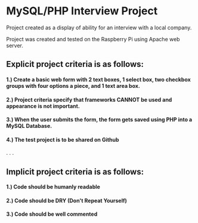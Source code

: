 # MySQL/PHP Interview Project

Project created as a display of ability for an interview with a local company.

Project was created and tested on the Raspberry Pi using Apache web server.

## Explicit project criteria is as follows:

#### 1.) Create a basic web form with 2 text boxes, 1 select box, two checkbox groups with four options a piece, and 1 text area box.

#### 2.) Project criteria specify that frameworks CANNOT be used and appearance is not important.

#### 3.) When the user submits the form, the form gets saved using PHP into a MySQL Database.

#### 4.) The test project is to be shared on Github

.
.
.

## Implicit project criteria is as follows:

#### 1.) Code should be humanly readable

#### 2.) Code should be DRY (Don't Repeat Yourself)

#### 3.) Code should be well commented

